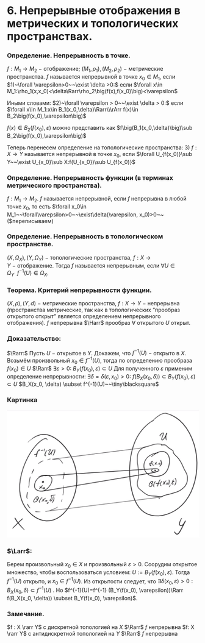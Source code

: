 # 6. Непрерывные отображения в метрических и топологических пространствах.

### Определение. Непрерывность в точке.
$f:M_1\to M_2~-~$отображение; $(M_1, \rho_1), (M_2,\rho_2)~-~$метрические пространства.
$f$ называется непрерывной в точке $x_0\in M_1$, если
$1)~\forall \varepsilon>0~~\exist \delta >0:$ если $\forall x\in M_1:\rho_1(x,x_0)<\delta\Rarr\rho_2\big(f(x),f(x_0)\big)<\varepsilon$

Иными словами:
$2)~\forall \varepsilon > 0~~\exist \delta > 0:$ если $\forall x\in M_1:x\in B_1(x_0,\delta)\Rarr\\\rArr f(x)\in B_2\big(f(x_0),\varepsilon\big)$

$f(x)\in B_2\big(f(x_0),\varepsilon\big)$ можно представить как $f\big(B_1(x_0,\delta)\big)\sub B_2\big(f(x_0),\varepsilon\big)$

Теперь перенесем определение на топологические пространства:
$3)~f:X\to Y$ называется непрерывной в точке $x_0$, если
$\forall U_{f(x_0)}\sub Y~~\exist U_{x_0}\sub X:f(U_{x_0})\sub U_{f(x_0)}$

### Определение. Непрерывность функции (в терминах метрического пространства).
$f:M_1\to M_2$. $f$ называется непрерывной, если $f$ непрерывна в любой точке $x_0$, то есть $\forall x_0\in M_1~~\forall\varepsilon>0~~\exist\delta(\varepsilon, x_0)>0~~($переписываем$)$

### Определение. Непрерывность в топологическом пространстве.
$(X,\Omega_X),(Y,\Omega_Y)~-~$топологические пространства,
$f:X\to Y~-~$отображение.
Тогда $f$ называется непрерывным, если $\forall U\in\Omega_Y~~f^{-1}(U)\in\Omega_X$.

### Теорема. Критерий непрерывности функции.
$(X,\rho),(Y,d)~-~$метрические пространства, $f:X\to Y~-~$непрерывна
(пространства метрические, так как в топологических “прообраз открытого открыт” является определением непрерывного отображения).
$f$ непрерывна $\Harr$ прообраз $\forall$ открытого $U$ открыт.

### Доказательство:
$\Rarr:$
Пусть $U~-~$открытое в $Y$. Докажем, что $f^{-1}(U)~-~$открыто в $X$.
Возьмём произвольный $x_0\in f^{-1}(U)$, тогда по определению прообраза
$f(x_0) \in U$ $\Rarr$ $\exists \varepsilon > 0$: $B_Y(f(x_0), \varepsilon) \subset U$
Для полученного $\varepsilon$ применим определение непрерывности:
$\exists \delta = \delta(\varepsilon, x_0) > 0$: $f(B_X(x_0, \delta) ) \subset B_Y(f(x_0), \varepsilon) \subset U$
$B_X(x_0, \delta) \subset f^{-1}(U)~~\tiny\blacksquare$

### Картинка

![Untitled](sem2/notes/topology/notes/04-03-24/Untitled.png)

### $\Larr$:
Берем произвольный $x_0 \in X$ и произвольный $\varepsilon > 0$.
Соорудим открытое множество, чтобы воспользоваться условием:
$U:=B_Y(f(x_0), \varepsilon)$. Тогда $f^{-1}(U)$  открыто, и $x_0 \in f^{-1} (U)$.
Из открытости следует, что $\exists \delta(x_0,\varepsilon) > 0:B_X(x_0, \delta) \subset f^{-1}(U)$ .
Но $f^{-1}(U)=f^{-1} (B_Y(f(x_0), \varepsilon))\Rarr f(B_X(x_0, \delta)) \subset B_Y(f(x_0), \varepsilon)$.

### Замечание.
$f : X \rarr Y$ с дискретной топологией на $X$  $\Rarr$ $f$  непрерывна
$f: X \rarr Y$  с антидискретной топологией на $Y$ $\Rarr$ $f$ непрерывна